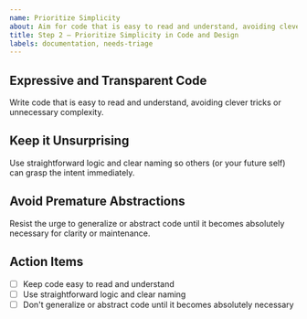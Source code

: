 ```yaml
---
name: Prioritize Simplicity
about: Aim for code that is easy to read and understand, avoiding clever tricks or unnecessary complexity.
title: Step 2 — Prioritize Simplicity in Code and Design
labels: documentation, needs-triage
---
```


## Expressive and Transparent Code

Write code that is easy to read and understand, avoiding clever tricks or unnecessary complexity.

## Keep it Unsurprising

Use straightforward logic and clear naming so others (or your future self) can grasp the intent immediately.

## Avoid Premature Abstractions

Resist the urge to generalize or abstract code until it becomes absolutely necessary for clarity or maintenance.

## Action Items

- [ ] Keep code easy to read and understand
- [ ] Use straightforward logic and clear naming
- [ ] Don't generalize or abstract code until it becomes absolutely necessary
